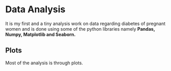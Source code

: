 # Data Analysis 
It is my first and a tiny analysis work on data regarding diabetes of pregnant women and
is done using some of the python libraries namely **Pandas, Numpy, Matplotlib and Seaborn.**

## Plots
Most of the analysis is through plots.

